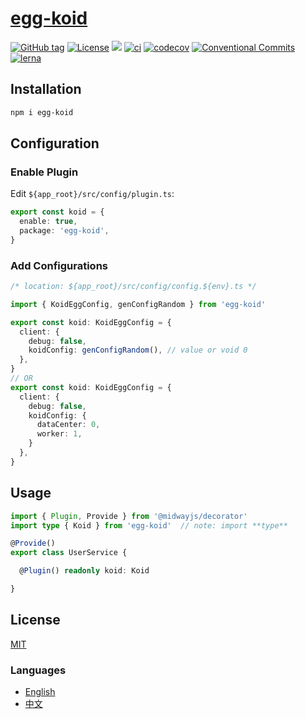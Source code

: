 # [egg-koid](https://waitingsong.github.io/koid/)


[![GitHub tag](https://img.shields.io/github/tag/waitingsong/koid.svg)]()
[![License](https://img.shields.io/badge/license-MIT-blue.svg)](https://opensource.org/licenses/MIT)
[![](https://img.shields.io/badge/lang-TypeScript-blue.svg)]()
[![ci](https://github.com/waitingsong/koid/workflows/ci/badge.svg)](https://github.com/waitingsong/koid/actions?query=workflow%3A%22ci%22)
[![codecov](https://codecov.io/gh/waitingsong/koid/branch/master/graph/badge.svg?token=xaYSfbo3Xw)](https://codecov.io/gh/waitingsong/koid)
[![Conventional Commits](https://img.shields.io/badge/Conventional%20Commits-1.0.0-yellow.svg)](https://conventionalcommits.org)
[![lerna](https://img.shields.io/badge/maintained%20with-lerna-cc00ff.svg)](https://lernajs.io/)


## Installation

```sh
npm i egg-koid
```


## Configuration

### Enable Plugin

Edit `${app_root}/src/config/plugin.ts`:

```ts
export const koid = {
  enable: true,
  package: 'egg-koid',
}
```

### Add Configurations

```ts
/* location: ${app_root}/src/config/config.${env}.ts */

import { KoidEggConfig, genConfigRandom } from 'egg-koid'

export const koid: KoidEggConfig = {
  client: {
    debug: false,
    koidConfig: genConfigRandom(), // value or void 0
  },
}
// OR
export const koid: KoidEggConfig = {
  client: {
    debug: false,
    koidConfig: {
      dataCenter: 0,
      worker: 1,
    }
  },
}
```


## Usage

```ts
import { Plugin, Provide } from '@midwayjs/decorator'
import type { Koid } from 'egg-koid'  // note: import **type**

@Provide()
export class UserService {

  @Plugin() readonly koid: Koid

}
```

## License
[MIT](LICENSE)


### Languages
- [English](README.md)
- [中文](README.zh-CN.md)

